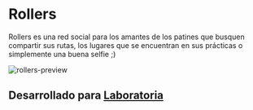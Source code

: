 # Rollers
Rollers es una red social para los amantes de los patines que busquen compartir sus rutas, los lugares que se encuentran en sus prácticas o simplemente una buena selfie ;)

![rollers-preview](https://carrz.github.io/assets/img/RedSocial.png)

## Desarrollado para [Laboratoria](http://laboratoria.la)
